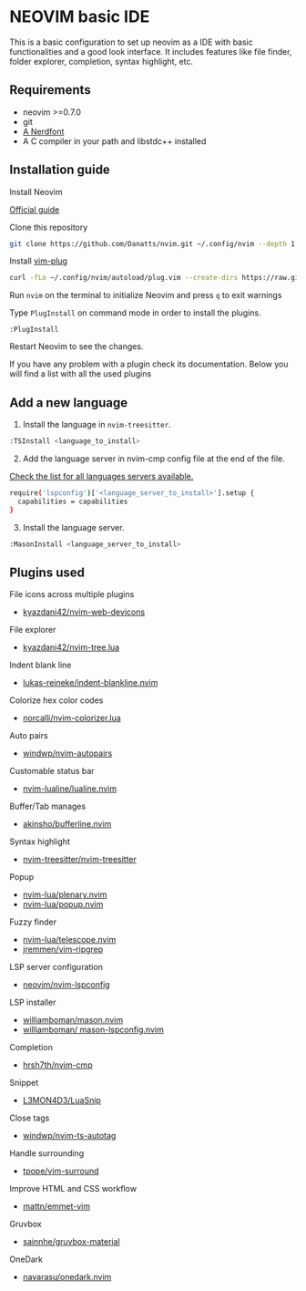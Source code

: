 # NEOVIM basic IDE

This is a basic configuration to set up neovim as a IDE with basic functionalities and a good look interface.
It includes features like file finder, folder explorer, completion, syntax highlight, etc.

## Requirements

- neovim >=0.7.0
- git
- [A Nerdfont](https://github.com/ryanoasis/nerd-fonts)
- A C compiler in your path and libstdc++ installed

## Installation guide

Install Neovim

[Official guide](https://github.com/neovim/neovim/wiki/Installing-Neovim)

Clone this repository

```sh
git clone https://github.com/Danatts/nvim.git ~/.config/nvim --depth 1
```

Install [vim-plug](https://github.com/junegunn/vim-plug)

```sh
curl -fLo ~/.config/nvim/autoload/plug.vim --create-dirs https://raw.githubusercontent.com/junegunn/vim-plug/master/plug.vim
```

Run `nvim` on the terminal to initialize Neovim and press `q` to exit warnings

Type `PlugInstall` on command mode in order to install the plugins.

```
:PlugInstall
```

Restart Neovim to see the changes.

If you have any problem with a plugin check its documentation. Below you will find a list with all
the used plugins

## Add a new language

1. Install the language in `nvim-treesitter`.

```sh
:TSInstall <language_to_install>
```

2. Add the language server in nvim-cmp config file at the end of the file.

[ Check the list for all languages servers available. ](https://github.com/neovim/nvim-lspconfig/blob/master/doc/server_configurations.md)

```sh
require('lspconfig')['<language_server_to_install>'].setup {
  capabilities = capabilities
}
```

3. Install the language server.

```sh
:MasonInstall <language_server_to_install>
```

## Plugins used

File icons across multiple plugins
- [ kyazdani42/nvim-web-devicons ](https://github.com/kyazdani42/nvim-web-devicons)

File explorer
- [ kyazdani42/nvim-tree.lua ](https://github.com/kyazdani42/nvim-tree.lua)

Indent blank line
- [ lukas-reineke/indent-blankline.nvim ](https://github.com/lukas-reineke/indent-blankline.nvim)

Colorize hex color codes
- [ norcalli/nvim-colorizer.lua ](https://github.com/norcalli/nvim-colorizer.lua)

Auto pairs
- [ windwp/nvim-autopairs ](https://github.com/windwp/nvim-autopairs)

Customable status bar
- [ nvim-lualine/lualine.nvim ](https://github.com/nvim-lualine/lualine.nvim)

Buffer/Tab manages
- [ akinsho/bufferline.nvim ](https://github.com/akinsho/bufferline.nvim)

Syntax highlight
- [ nvim-treesitter/nvim-treesitter ](https://github.com/nvim-treesitter/nvim-treesitter)

Popup
- [ nvim-lua/plenary.nvim ](https://github.com/nvim-lua/plenary.nvim)
- [ nvim-lua/popup.nvim ](https://github.com/nvim-lua/popup.nvim)

Fuzzy finder
- [ nvim-lua/telescope.nvim ](https://github.com/nvim-telescope/telescope.nvim)
- [ jremmen/vim-ripgrep ](https://github.com/jremmen/vim-ripgrep)

LSP server configuration
- [ neovim/nvim-lspconfig ](https://github.com/neovim/nvim-lspconfig)

LSP installer
- [  williamboman/mason.nvim ](https://github.com/williamboman/mason.nvim)
- [  williamboman/ mason-lspconfig.nvim ](https://github.com/williamboman/mason-lspconfig.nvim)

Completion
- [ hrsh7th/nvim-cmp ](https://github.com/hrsh7th/nvim-cmp)

Snippet
- [ L3MON4D3/LuaSnip ](https://github.com/L3MON4D3/LuaSnip)

Close tags
- [ windwp/nvim-ts-autotag ](https://github.com/windwp/nvim-ts-autotag)

Handle surrounding
- [ tpope/vim-surround ](https://github.com/tpope/vim-surround)

Improve HTML and CSS workflow
- [ mattn/emmet-vim ](https://github.com/mattn/emmet-vim)

Gruvbox
- [ sainnhe/gruvbox-material ](https://github.com/sainnhe/gruvbox-material)

OneDark
- [ navarasu/onedark.nvim ](https://github.com/navarasu/onedark.nvim)
